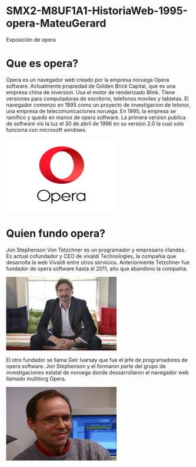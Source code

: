 # SMX2-M8UF1A1-HistoriaWeb-1995-opera-MateuGerard
Exposición de opera
# Que es opera?

Opera es un navegador web creado por la empresa noruega Opera software. Actualmente propiedad de Golden Brick Capital, que es una empresa china de inversion. Usa el motor de renderizado Blink. Tiene versiones para computadoras de escritorio, telefonos moviles y tabletas.
El navegador comenzo en 1995 como un proyecto de investigacion de telonor, una empresa de telecomunicaciones noruega. En 1995, la empresa se ramifico y quedo en manos de opera software. 
La primera version publica de software vio la luz el 30 de abril de 1996 en su version 2.0 la cual solo funciona con microsoft windows.


<img src="https://github.com/gery1810/SMX2-M8UF1A1-HistoriaWeb-1995-opera-MateuGerard/blob/main/logo_opera-nuevo.jpg" alt="Logo" width="300" height="200" />


# Quien fundo opera? 
Jon Stephenson Von Tetzchner es un programador y empresario irlandes. Es actual cofundador y CEO de vivaldi Technologies, la compañia que desarrolla la web Vivaldi entre otros servicios. Anteriormente Tetzchner fue fundador de opera software hasta el 2011, año que abandono la compañia.


<img src="https://github.com/gery1810/SMX2-M8UF1A1-HistoriaWeb-1995-opera-MateuGerard/blob/main/1200px-Jon_von_Tetzchner_in_June_2015%2C_Magnolia_(Massachusetts%2C_USA).jpg" alt="Logo" width="300" height="200" />




El otro fundador se llama Geir Ivarsøy que fue el jefe de programadores de opera software. Jon Stephenson y el formaron parte del grupo de investigaciones estatal de noruega donde dessarrollaron el navegador web llamado multitorg Opera.


<img src=" https://github.com/gery1810/SMX2-M8UF1A1-HistoriaWeb-1995-opera-MateuGerard/blob/main/GeirIvarsoey.jpg" alt="Logo" width="300" height="200" />
